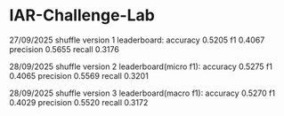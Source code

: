 # IAR-Challenge-Lab

27/09/2025 shuffle version 1 leaderboard: 
accuracy	0.5205
f1	0.4067
precision	0.5655
recall	0.3176

28/09/2025 shuffle version 2 leaderboard(micro f1): 
accuracy	0.5275
f1	0.4065
precision	0.5569
recall	0.3201

28/09/2025 shuffle version 3 leaderboard(macro f1): 
accuracy	0.5270
f1	0.4029
precision	0.5520
recall	0.3172


